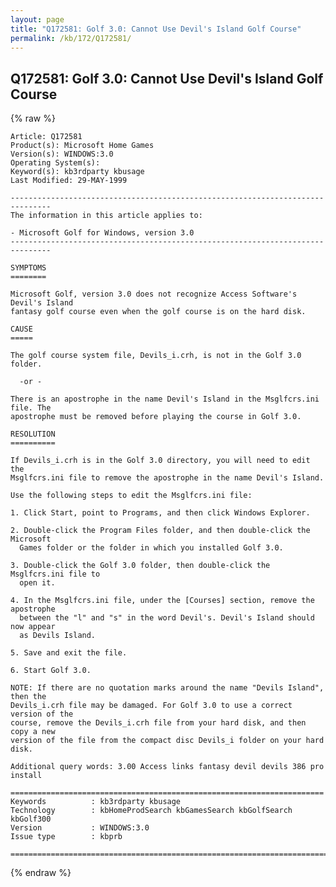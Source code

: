 ```yaml
---
layout: page
title: "Q172581: Golf 3.0: Cannot Use Devil's Island Golf Course"
permalink: /kb/172/Q172581/
---
```


## Q172581: Golf 3.0: Cannot Use Devil's Island Golf Course

{% raw %}

	Article: Q172581
	Product(s): Microsoft Home Games
	Version(s): WINDOWS:3.0
	Operating System(s): 
	Keyword(s): kb3rdparty kbusage
	Last Modified: 29-MAY-1999
	
	-------------------------------------------------------------------------------
	The information in this article applies to:
	
	- Microsoft Golf for Windows, version 3.0 
	-------------------------------------------------------------------------------
	
	SYMPTOMS
	========
	
	Microsoft Golf, version 3.0 does not recognize Access Software's Devil's Island
	fantasy golf course even when the golf course is on the hard disk.
	
	CAUSE
	=====
	
	The golf course system file, Devils_i.crh, is not in the Golf 3.0 folder.
	
	  -or -
	
	There is an apostrophe in the name Devil's Island in the Msglfcrs.ini file. The
	apostrophe must be removed before playing the course in Golf 3.0.
	
	RESOLUTION
	==========
	
	If Devils_i.crh is in the Golf 3.0 directory, you will need to edit the
	Msglfcrs.ini file to remove the apostrophe in the name Devil's Island.
	
	Use the following steps to edit the Msglfcrs.ini file:
	
	1. Click Start, point to Programs, and then click Windows Explorer.
	
	2. Double-click the Program Files folder, and then double-click the Microsoft
	  Games folder or the folder in which you installed Golf 3.0.
	
	3. Double-click the Golf 3.0 folder, then double-click the Msglfcrs.ini file to
	  open it.
	
	4. In the Msglfcrs.ini file, under the [Courses] section, remove the apostrophe
	  between the "l" and "s" in the word Devil's. Devil's Island should now appear
	  as Devils Island.
	
	5. Save and exit the file.
	
	6. Start Golf 3.0.
	
	NOTE: If there are no quotation marks around the name "Devils Island", then the
	Devils_i.crh file may be damaged. For Golf 3.0 to use a correct version of the
	course, remove the Devils_i.crh file from your hard disk, and then copy a new
	version of the file from the compact disc Devils_i folder on your hard disk.
	
	Additional query words: 3.00 Access links fantasy devil devils 386 pro install
	
	======================================================================
	Keywords          : kb3rdparty kbusage 
	Technology        : kbHomeProdSearch kbGamesSearch kbGolfSearch kbGolf300
	Version           : WINDOWS:3.0
	Issue type        : kbprb
	
	=============================================================================
	

{% endraw %}
